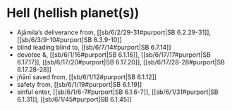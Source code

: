 # Hell (hellish planet(s))

* Ajāmila’s deliverance from, [[sb/6/2/29-31#purport|SB 6.2.29-31]], [[sb/6/3/9-10#purport|SB 6.3.9-10]]
* blind leading blind to, [[sb/6/7/14#purport|SB 6.7.14]]
* devotee &, [[sb/6/1/16#purport|SB 6.1.16]], [[sb/6/17/17#purport|SB 6.17.17]], [[sb/6/17/20#purport|SB 6.17.20]], [[sb/6/17/28-28#purport|SB 6.17.28-28]]
* jñānī saved from, [[sb/6/1/12#purport|SB 6.1.12]]
* safety from, [[sb/6/1/19#purport|SB 6.1.19]]
* sinful enter, [[sb/6/1/6-7#purport|SB 6.1.6-7]], [[sb/6/1/31#purport|SB 6.1.31]], [[sb/6/1/45#purport|SB 6.1.45]]
